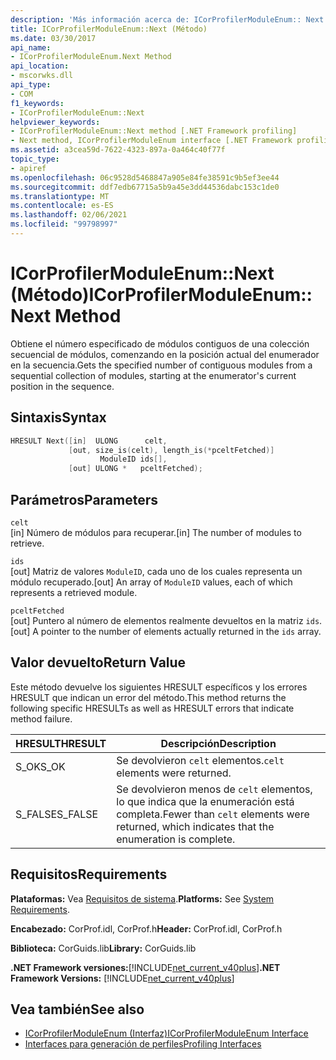 ```yaml
---
description: 'Más información acerca de: ICorProfilerModuleEnum:: Next (método)'
title: ICorProfilerModuleEnum::Next (Método)
ms.date: 03/30/2017
api_name:
- ICorProfilerModuleEnum.Next Method
api_location:
- mscorwks.dll
api_type:
- COM
f1_keywords:
- ICorProfilerModuleEnum::Next
helpviewer_keywords:
- ICorProfilerModuleEnum::Next method [.NET Framework profiling]
- Next method, ICorProfilerModuleEnum interface [.NET Framework profiling]
ms.assetid: a3cea59d-7622-4323-897a-0a464c40f77f
topic_type:
- apiref
ms.openlocfilehash: 06c9528d5468847a905e84fe38591c9b5ef3ee44
ms.sourcegitcommit: ddf7edb67715a5b9a45e3dd44536dabc153c1de0
ms.translationtype: MT
ms.contentlocale: es-ES
ms.lasthandoff: 02/06/2021
ms.locfileid: "99798997"
---
```

# <a name="icorprofilermoduleenumnext-method"></a><span data-ttu-id="d9d48-103">ICorProfilerModuleEnum::Next (Método)</span><span class="sxs-lookup"><span data-stu-id="d9d48-103">ICorProfilerModuleEnum::Next Method</span></span>

<span data-ttu-id="d9d48-104">Obtiene el número especificado de módulos contiguos de una colección secuencial de módulos, comenzando en la posición actual del enumerador en la secuencia.</span><span class="sxs-lookup"><span data-stu-id="d9d48-104">Gets the specified number of contiguous modules from a sequential collection of modules, starting at the enumerator's current position in the sequence.</span></span>  
  
## <a name="syntax"></a><span data-ttu-id="d9d48-105">Sintaxis</span><span class="sxs-lookup"><span data-stu-id="d9d48-105">Syntax</span></span>  
  
```cpp  
HRESULT Next([in]  ULONG      celt,  
             [out, size_is(celt), length_is(*pceltFetched)]  
                    ModuleID ids[],  
             [out] ULONG *   pceltFetched);  
```  
  
## <a name="parameters"></a><span data-ttu-id="d9d48-106">Parámetros</span><span class="sxs-lookup"><span data-stu-id="d9d48-106">Parameters</span></span>  

 `celt`  
 <span data-ttu-id="d9d48-107">[in] Número de módulos para recuperar.</span><span class="sxs-lookup"><span data-stu-id="d9d48-107">[in] The number of modules to retrieve.</span></span>  
  
 `ids`  
 <span data-ttu-id="d9d48-108">[out] Matriz de valores `ModuleID`, cada uno de los cuales representa un módulo recuperado.</span><span class="sxs-lookup"><span data-stu-id="d9d48-108">[out] An array of `ModuleID` values, each of which represents a retrieved module.</span></span>  
  
 `pceltFetched`  
 <span data-ttu-id="d9d48-109">[out] Puntero al número de elementos realmente devueltos en la matriz `ids`.</span><span class="sxs-lookup"><span data-stu-id="d9d48-109">[out] A pointer to the number of elements actually returned in the `ids` array.</span></span>  
  
## <a name="return-value"></a><span data-ttu-id="d9d48-110">Valor devuelto</span><span class="sxs-lookup"><span data-stu-id="d9d48-110">Return Value</span></span>  

 <span data-ttu-id="d9d48-111">Este método devuelve los siguientes HRESULT específicos y los errores HRESULT que indican un error del método.</span><span class="sxs-lookup"><span data-stu-id="d9d48-111">This method returns the following specific HRESULTs as well as HRESULT errors that indicate method failure.</span></span>  
  
|<span data-ttu-id="d9d48-112">HRESULT</span><span class="sxs-lookup"><span data-stu-id="d9d48-112">HRESULT</span></span>|<span data-ttu-id="d9d48-113">Descripción</span><span class="sxs-lookup"><span data-stu-id="d9d48-113">Description</span></span>|  
|-------------|-----------------|  
|<span data-ttu-id="d9d48-114">S_OK</span><span class="sxs-lookup"><span data-stu-id="d9d48-114">S_OK</span></span>|<span data-ttu-id="d9d48-115">Se devolvieron `celt` elementos.</span><span class="sxs-lookup"><span data-stu-id="d9d48-115">`celt` elements were returned.</span></span>|  
|<span data-ttu-id="d9d48-116">S_FALSE</span><span class="sxs-lookup"><span data-stu-id="d9d48-116">S_FALSE</span></span>|<span data-ttu-id="d9d48-117">Se devolvieron menos de `celt` elementos, lo que indica que la enumeración está completa.</span><span class="sxs-lookup"><span data-stu-id="d9d48-117">Fewer than `celt` elements were returned, which indicates that the enumeration is complete.</span></span>|  
  
## <a name="requirements"></a><span data-ttu-id="d9d48-118">Requisitos</span><span class="sxs-lookup"><span data-stu-id="d9d48-118">Requirements</span></span>  

 <span data-ttu-id="d9d48-119">**Plataformas:** Vea [Requisitos de sistema](../../get-started/system-requirements.md).</span><span class="sxs-lookup"><span data-stu-id="d9d48-119">**Platforms:** See [System Requirements](../../get-started/system-requirements.md).</span></span>  
  
 <span data-ttu-id="d9d48-120">**Encabezado:** CorProf.idl, CorProf.h</span><span class="sxs-lookup"><span data-stu-id="d9d48-120">**Header:** CorProf.idl, CorProf.h</span></span>  
  
 <span data-ttu-id="d9d48-121">**Biblioteca:** CorGuids.lib</span><span class="sxs-lookup"><span data-stu-id="d9d48-121">**Library:** CorGuids.lib</span></span>  
  
 <span data-ttu-id="d9d48-122">**.NET Framework versiones:**[!INCLUDE[net_current_v40plus](../../../../includes/net-current-v40plus-md.md)]</span><span class="sxs-lookup"><span data-stu-id="d9d48-122">**.NET Framework Versions:** [!INCLUDE[net_current_v40plus](../../../../includes/net-current-v40plus-md.md)]</span></span>  
  
## <a name="see-also"></a><span data-ttu-id="d9d48-123">Vea también</span><span class="sxs-lookup"><span data-stu-id="d9d48-123">See also</span></span>

- [<span data-ttu-id="d9d48-124">ICorProfilerModuleEnum (Interfaz)</span><span class="sxs-lookup"><span data-stu-id="d9d48-124">ICorProfilerModuleEnum Interface</span></span>](icorprofilermoduleenum-interface.md)
- [<span data-ttu-id="d9d48-125">Interfaces para generación de perfiles</span><span class="sxs-lookup"><span data-stu-id="d9d48-125">Profiling Interfaces</span></span>](profiling-interfaces.md)
